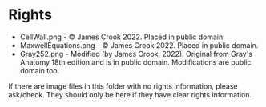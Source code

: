 
# Rights

* CellWall.png - © James Crook 2022.  Placed in public domain.
* MaxwellEquations.png - © James Crook 2022.  Placed in public domain.
* Gray252.png - Modified (by James Crook, 2022).  Original from Gray's Anatomy 18th edition and is in public domain.  Modifications are public domain too.

If there are image files in this folder with no rights information, please ask/check.  They should only be here if they have clear rights information.
